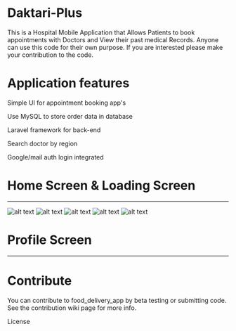 # Daktari-Plus
This is a Hospital Mobile Application that Allows Patients to book appointments with Doctors and View their past medical Records. Anyone can use this code for their own purpose. If you are interested please make your contribution to the code.


# Application features
Simple UI for appointment booking app's

Use MySQL to store order data in database

Laravel framework for back-end

Search doctor by region

Google/mail auth login integrated

# Home Screen & Loading Screen
------
![alt text](https://github.com/Aristah254/Daktari-Plus/tree/main/screenshots/login_signup.png?raw=true)
![alt text](https://github.com/Aristah254/Daktari-Plus/tree/main/login_signup.png?raw=true)
![alt text](https://github.com/Aristah254/Daktari-Plus/tree/main/screenshots/login_signup.png)
![alt text](../master/screenshots/login_signup.png)
![alt text](../main/screenshots/login_signup.png)

# Profile Screen
------



# Contribute
You can contribute to food_delivery_app by beta testing or submitting code. See the contribution wiki page for more info.

License
